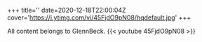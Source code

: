 +++
title=''
date=2020-12-18T22:00:04Z
cover='https://i.ytimg.com/vi/45FjdO9pN08/hqdefault.jpg'
+++

All content belongs to GlennBeck.
{{< youtube 45FjdO9pN08 >}}
